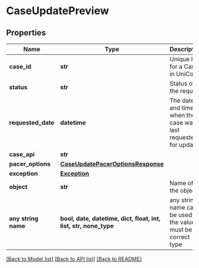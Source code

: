 # CaseUpdatePreview


## Properties
Name | Type | Description | Notes
------------ | ------------- | ------------- | -------------
**case_id** | **str** | Unique Id for a Case in UniCourt. | 
**status** | **str** | Status of the request. | 
**requested_date** | **datetime** | The date and time when the case was last requested for update  | 
**case_api** | **str** |  | 
**pacer_options** | [**CaseUpdatePacerOptionsResponse**](CaseUpdatePacerOptionsResponse.md) |  | 
**exception** | [**Exception**](Exception.md) |  | 
**object** | **str** | Name of the object. | defaults to "CaseUpdatePreview"
**any string name** | **bool, date, datetime, dict, float, int, list, str, none_type** | any string name can be used but the value must be the correct type | [optional]

[[Back to Model list]](../README.md#documentation-for-models) [[Back to API list]](../README.md#documentation-for-api-endpoints) [[Back to README]](../README.md)


